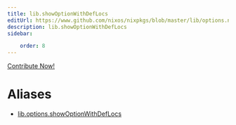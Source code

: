 ```yaml
---
title: lib.showOptionWithDefLocs
editUrl: https://www.github.com/nixos/nixpkgs/blob/master/lib/options.nix#L461C27
description: lib.showOptionWithDefLocs
sidebar:

    order: 8
---
```


<a href="https://www.github.com/nixos/nixpkgs/blob/master/lib/options.nix#L461C27">Contribute Now!</a>


# Aliases

- [lib.options.showOptionWithDefLocs](reference/lib/options/lib-options-showOptionWithDefLocs)


